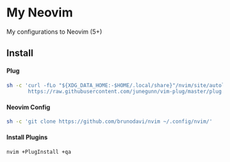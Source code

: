 # My Neovim

My configurations to Neovim (5+)

## Install

#### Plug

```bash
sh -c 'curl -fLo "${XDG_DATA_HOME:-$HOME/.local/share}"/nvim/site/autoload/plug.vim --create-dirs \
       https://raw.githubusercontent.com/junegunn/vim-plug/master/plug.vim'
```

#### Neovim Config

```bash
sh -c 'git clone https://github.com/brunodavi/nvim ~/.config/nvim/'
```

#### Install Plugins

```bash
nvim +PlugInstall +qa
```
